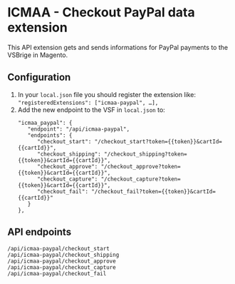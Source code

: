 # ICMAA - Checkout PayPal data extension

This API extension gets and sends informations for PayPal payments to the VSBrige in Magento.

## Configuration

1. In your `local.json` file you should register the extension like:
   `"registeredExtensions": ["icmaa-paypal", …],`
2. Add the new endpoint to the VSF in `local.json` to:
   ```
   "icmaa_paypal": {
      "endpoint": "/api/icmaa-paypal",
      "endpoints": {
         "checkout_start": "/checkout_start?token={{token}}&cartId={{cartId}}",
         "checkout_shipping": "/checkout_shipping?token={{token}}&cartId={{cartId}}",
         "checkout_approve": "/checkout_approve?token={{token}}&cartId={{cartId}}",
         "checkout_capture": "/checkout_capture?token={{token}}&cartId={{cartId}}",
         "checkout_fail": "/checkout_fail?token={{token}}&cartId={{cartId}}"
      }
   },
   ```

## API endpoints
```
/api/icmaa-paypal/checkout_start
/api/icmaa-paypal/checkout_shipping
/api/icmaa-paypal/checkout_approve
/api/icmaa-paypal/checkout_capture
/api/icmaa-paypal/checkout_fail
```
